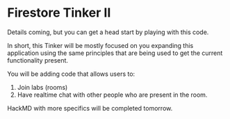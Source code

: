 # Firestore Tinker II

Details coming, but you can get a head start by playing with this code.

In short, this Tinker will be mostly focused on you expanding this application using the same principles that are being used to get the current functionality present.

You will be adding code that allows users to:

1) Join labs (rooms)
2) Have realtime chat with other people who are present in the room.

HackMD with more specifics will be completed tomorrow.

